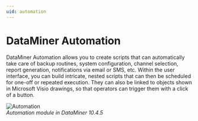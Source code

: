 ```yaml
---
uid: automation
---
```


# DataMiner Automation

DataMiner Automation allows you to create scripts that can automatically take care of backup routines, system configuration, channel selection, report generation, notifications via email or SMS, etc. Within the user interface, you can build intricate, nested scripts that can then be scheduled for one-off or repeated execution. They can also be linked to objects shown in Microsoft Visio drawings, so that operators can trigger them with a click of a button.

![Automation](~/user-guide/images/Automation.png)<br>*Automation module in DataMiner 10.4.5*
